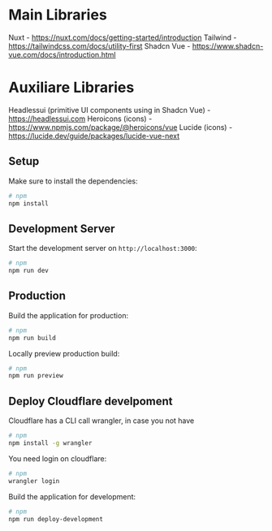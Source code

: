 # Main Libraries

Nuxt - https://nuxt.com/docs/getting-started/introduction
Tailwind - https://tailwindcss.com/docs/utility-first
Shadcn Vue - https://www.shadcn-vue.com/docs/introduction.html

# Auxiliare Libraries

Headlessui (primitive UI components using in Shadcn Vue) - https://headlessui.com
Heroicons (icons) - https://www.npmjs.com/package/@heroicons/vue
Lucide (icons) - https://lucide.dev/guide/packages/lucide-vue-next

## Setup

Make sure to install the dependencies:

```bash
# npm
npm install
```

## Development Server

Start the development server on `http://localhost:3000`:

```bash
# npm
npm run dev
```

## Production

Build the application for production:

```bash
# npm
npm run build
```

Locally preview production build:

```bash
# npm
npm run preview
```

## Deploy Cloudflare develpoment

Cloudflare has a CLI call wrangler, in case you not have

```bash
# npm
npm install -g wrangler
```

You need login on cloudflare:

```bash
# npm
wrangler login
```

Build the application for development:

```bash
# npm
npm run deploy-development
```
